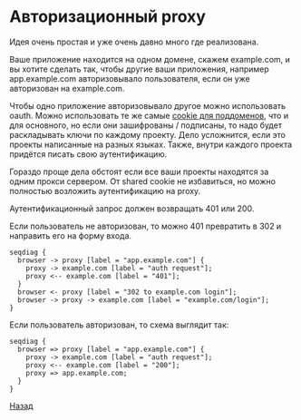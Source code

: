 # Авторизационный proxy

Идея очень простая и уже очень давно много где реализована.

Ваше приложение находится на одном домене, скажем example.com, и вы хотите
сделать так, чтобы другие ваши приложения, например app.example.com
авторизовывало пользователя, если он уже авторизован на example.com.

Чтобы одно приложение авторизовывало другое можно использовать oauth.
Можно использовать те же самые [cookie для поддоменов](cookie-sharing.md), что и для основного,
но если они зашифрованы / подписаны, то надо будет раскладывать ключи по каждому проекту.
Дело усложнится, если это проекты написанные на разных языках.
Также, внутри каждого проекта придётся писать свою аутентификацию.

Гораздо проще дела обстоят если все ваши проекты находятся за одним прокси сервером.
От shared cookie не избавиться, но можно полностью возложить аутентификацию на proxy.

Аутентификационный запрос должен возвращать 401 или 200.

Если пользователь не авторизован, то можно 401 превратить в 302 и направить его на форму входа.

```seqdiag
seqdiag {
  browser -> proxy [label = "app.example.com"] {
    proxy -> example.com [label = "auth request"];
    proxy <-- example.com [label = "401"];
  }
  browser <- proxy [label = "302 to example.com login"];
  browser -> proxy -> example.com [label = "example.com/login"];
}
```

Если пользователь авторизован, то схема выглядит так:

```seqdiag
seqdiag {
  browser => proxy [label = "app.example.com"] {
    proxy -> example.com [label = "auth request"];
    proxy <-- example.com [label = "200"];
    proxy => app.example.com;
  }
}
```

[Назад](index.md)